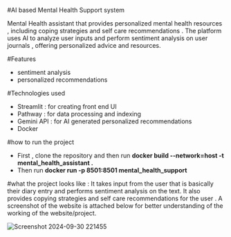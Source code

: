 #AI based Mental Health Support system 

Mental Health assistant that provides personalized mental health resources , including coping strategies and self care recommendations . The platform uses AI to analyze user inputs and perform sentiment analysis on user journals , offering personalized advice and resources. 

#Features
- sentiment analysis
- personalized recommendations

#Technologies used 

- Streamlit : for creating front end UI
- Pathway : for data processing and indexing 
- Gemini API : for AI generated personalized recommendations 
- Docker 


#how to run the project
- First , clone the repository and then run **docker build --network=host -t mental_health_assistant .**
- Then run **docker run -p 8501:8501 mental_health_support**

#what the project looks like :
It takes input from the user that is basically their diary entry and performs sentiment analysis on the text. It also provides copying strategies and self care recommendations for the user .
A screenshot of the website is attached below for better understanding of the working of the website/project. 

![Screenshot 2024-09-30 221455](https://github.com/user-attachments/assets/c9b05627-9023-4870-8383-9cc632b4c6e8)

